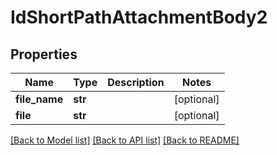 # IdShortPathAttachmentBody2

## Properties
Name | Type | Description | Notes
------------ | ------------- | ------------- | -------------
**file_name** | **str** |  | [optional] 
**file** | **str** |  | [optional] 

[[Back to Model list]](../README.md#documentation-for-models) [[Back to API list]](../README.md#documentation-for-api-endpoints) [[Back to README]](../README.md)

